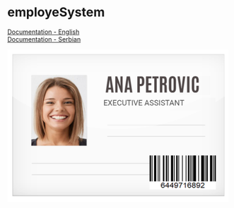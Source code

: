 # employeSystem

[Documentation - English](https://github.com/rile037/employeSystem/blob/main/ABOUT_FILE_EN.pdf)<br />
[Documentation - Serbian](https://github.com/rile037/employeSystem/blob/main/ABOUT_FILE_SR.pdf)

<img src="https://github.com/rile037/employeSystem/blob/main/dokument.png" width="500"/>

